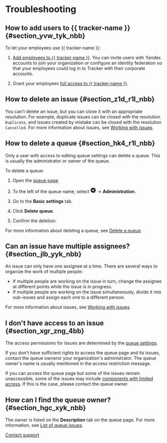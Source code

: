 # Troubleshooting


## How to add users to {{ tracker-name }} {#section_yvw_tyk_nbb}

To let your employees use {{ tracker-name }}:

1. [Add employees to {{ tracker-name }}](enable-tracker.md#section_v3s_wp4_1cb). You can invite users with Yandex accounts to join your organization or configure an identity federation so that your employees could log in to Tracker with their corporate accounts.

1. Grant your employees [full access to {{ tracker-name }}](enable-tracker.md#access).

## How to delete an issue {#section_z1d_r1l_nbb}

You can&apos;t delete an issue, but you can close it with an appropriate resolution. For example, duplicate issues can be closed with the resolution `Duplicate`, and issues created by mistake can be closed with the resolution `Cancelled`. For more information about issues, see [Working with issues](user/ticket-in-progress.md).


## How to delete a queue {#section_hk4_r1l_nbb}

Only a user with access to editing queue settings can delete a queue. This is usually the administrator or owner of the queue.

To delete a queue:

1. Open the [queue page](user/queue.md).

1. To the left of the queue name, select  ![](../_assets/tracker/icon-settings.png) → **Administration**.

1. Go to the **Basic settings** tab.

1. Click **Delete queue**.

1. Confirm the deletion.

For more information about deleting a queue, see [Delete a queue](manager/delete-queue.md).

## Can an issue have multiple assignees? {#section_jlb_yyk_nbb}

An issue can only have one assignee at a time. There are several ways to organize the work of multiple people:

- If multiple people are working on the issue in turn, change the assignee at different points while the issue is in progress.
- If multiple people are working on the issue simultaneously, divide it into sub-issues and assign each one to a different person.

For more information about issues, see [Working with issues](user/ticket-in-progress.md).

## I don't have access to an issue {#section_xgr_zng_4bb}

The access permissions for issues are determined by the [queue settings](manager/queue-access.md).

If you don't have sufficient rights to access the queue page and its issues, contact the queue owneror your organization's administrator. The queue owner's name is usually mentioned in the access restriction message.

If you can access the queue page but some of the issues remain unaccessible, some of the issues may include [components with limited access](manager/queue-access.md#section_tbh_cs5_qbb). If this is the case, please contact the queue owner.

## How can I find the queue owner? {#section_hgc_xyk_nbb}

The owner is listed on the **Description** tab on the queue page. For more information, see [List of queue issues](user/queue.md).


[Contact support](troubleshooting.md)

